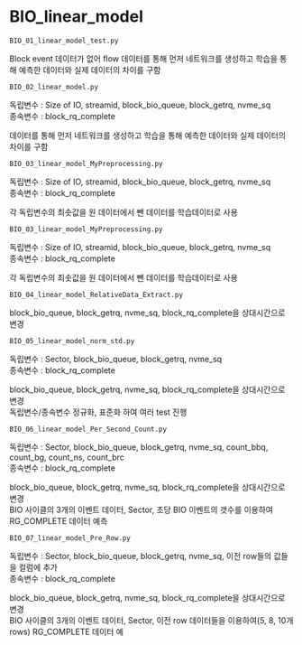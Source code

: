 # BIO_linear_model

```
BIO_01_linear_model_test.py
```
Block event 데이터가 없어 flow 데이터를 통해 먼저 네트워크를 생성하고 학습을 통해 예측한 데이터와 실제 데이터의 차이를 구함

```
BIO_02_linear_model.py
```
독립변수 : Size of IO, streamid, block_bio_queue, block_getrq, nvme_sq  
종속변수 : block_rq_complete  
  
데이터를 통해 먼저 네트워크를 생성하고 학습을 통해 예측한 데이터와 실제 데이터의 차이를 구함

```
BIO_03_linear_model_MyPreprocessing.py
```
독립변수 : Size of IO, streamid, block_bio_queue, block_getrq, nvme_sq  
종속변수 : block_rq_complete  
  
각 독립변수의 최솟값을 원 데이터에서 뺀 데이터를 학습데이터로 사용

```
BIO_03_linear_model_MyPreprocessing.py
```
독립변수 : Size of IO, streamid, block_bio_queue, block_getrq, nvme_sq  
종속변수 : block_rq_complete  
  
각 독립변수의 최솟값을 원 데이터에서 뺀 데이터를 학습데이터로 사용

```
BIO_04_linear_model_RelativeData_Extract.py
```
block_bio_queue, block_getrq, nvme_sq, block_rq_complete을 상대시간으로 변경

```
BIO_05_linear_model_norm_std.py
```
독립변수 : Sector, block_bio_queue, block_getrq, nvme_sq  
종속변수 : block_rq_complete  
  
block_bio_queue, block_getrq, nvme_sq, block_rq_complete을 상대시간으로 변경  
독립변수/종속변수 정규화, 표준화 하여 여러 test 진행

```
BIO_06_linear_model_Per_Second_Count.py
```
독립변수 : Sector, block_bio_queue, block_getrq, nvme_sq, count_bbq, count_bg, count_ns, count_brc  
종속변수 : block_rq_complete  
  
block_bio_queue, block_getrq, nvme_sq, block_rq_complete을 상대시간으로 변경  
BIO 사이클의 3개의 이벤트 데이터, Sector, 초당 BIO 이벤트의 갯수를 이용하여 RG_COMPLETE 데이터 예측

```
BIO_07_linear_model_Pre_Row.py
```
독립변수 : Sector, block_bio_queue, block_getrq, nvme_sq, 이전 row들의 값들을 컬럼에 추가  
종속변수 : block_rq_complete  
  
block_bio_queue, block_getrq, nvme_sq, block_rq_complete을 상대시간으로 변경  
BIO 사이클의 3개의 이벤트 데이터, Sector, 이전 row 데이터들을 이용하여(5, 8, 10개 rows) RG_COMPLETE 데이터 예
